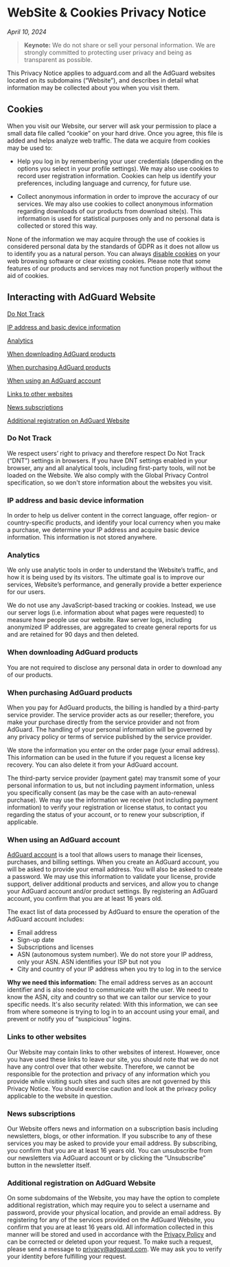 
# WebSite & Cookies Privacy Notice

*April 10, 2024*

> **Keynote:** We do not share or sell your personal information. We are strongly committed to protecting user privacy and being as transparent as possible.

This Privacy Notice applies to adguard.com and all the AdGuard websites located on its subdomains (“Website”), and describes in detail what information may be collected about you when you visit them.

## Cookies

When you visit our Website, our server will ask your permission to place a small data file called “cookie” on your hard drive. Once you agree, this file is added and helps analyze web traffic. The data we acquire from cookies may be used to:

- Help you log in by remembering your user credentials (depending on the options you select in your profile settings). We may also use cookies to record user registration information. Cookies can help us identify your preferences, including language and currency, for future use.

- Collect anonymous information in order to improve the accuracy of our services. We may also use cookies to collect anonymous information regarding downloads of our products from download site(s). This information is used for statistical purposes only and no personal data is collected or stored this way.

None of the information we may acquire through the use of cookies is considered personal data by the standards of GDPR as it does not allow us to identify you as a natural person. You can always [disable cookies](http://www.wikihow.com/Disable-Cookies) on your web browsing software or clear existing cookies. Please note that some features of our products and services may not function properly without the aid of cookies.

## Interacting with AdGuard Website

[Do Not Track](#do-not-track)

[IP address and basic device information](#ip-address-and-basic-device-information)

[Analytics](#analytics)

[When downloading AdGuard products](#when-downloading-adguard-products)

[When purchasing AdGuard products](#when-purchasing-adguard-products)

[When using an AdGuard account](#when-using-an-adguard-account)

[Links to other websites](#links-to-other-websites)

[News subscriptions](#news-subscriptions)

[Additional registration on AdGuard Website](#additional-registration-on-adguard-website)

### Do Not Track

We respect users’ right to privacy and therefore respect Do Not Track (“DNT”) settings in browsers. If you have DNT settings enabled in your browser, any and all analytical tools, including first-party tools, will not be loaded on the Website. We also comply with the Global Privacy Control specification, so we don't store information about the websites you visit.

### IP address and basic device information

In order to help us deliver content in the correct language, offer region- or country-specific products, and identify your local currency when you make a purchase, we determine your IP address and acquire basic device information. This information is not stored anywhere.

### Analytics

We only use analytic tools in order to understand the Website’s traffic, and how it is being used by its visitors. The ultimate goal is to improve our services, Website’s performance, and generally provide a better experience for our users.

We do not use any JavaScript-based tracking or cookies. Instead, we use our server logs (i.e. information about what pages were requested) to measure how people use our website. Raw server logs, including anonymized IP addresses, are aggregated to create general reports for us and are retained for 90 days and then deleted.

### When downloading AdGuard products

You are not required to disclose any personal data in order to download any of our products.

### When purchasing AdGuard products

When you pay for AdGuard products, the billing is handled by a third-party service provider. The service provider acts as our reseller; therefore, you make your purchase directly from the service provider and not from AdGuard. The handling of your personal information will be governed by any privacy policy or terms of service published by the service provider.

We store the information you enter on the order page (your email address). This information can be used in the future if you request a license key recovery. You can also delete it from your AdGuard account.

The third-party service provider (payment gate) may transmit some of your personal information to us, but not including payment information, unless you specifically consent (as may be the case with an auto-renewal purchase). We may use the information we receive (not including payment information) to verify your registration or license status, to contact you regarding the status of your account, or to renew your subscription, if applicable.

### When using an AdGuard account

[AdGuard account](https://auth.adguard.com/login.html) is a tool that allows users to manage their licenses, purchases, and billing settings. When you create an AdGuard account, you will be asked to provide your email address. You will also be asked to create a password. We may use this information to validate your license, provide support, deliver additional products and services, and allow you to change your AdGuard account and/or product settings. By registering an AdGuard account, you confirm that you are at least 16 years old.

The exact list of data processed by AdGuard to ensure the operation of the AdGuard account includes:

- Email address
- Sign-up date
- Subscriptions and licenses
- ASN (autonomous system number). We do not store your IP address, only your ASN. ASN identifies your ISP but not you
- City and country of your IP address when you try to log in to the service

**Why we need this information:** The email address serves as an account identifier and is also needed to communicate with the user.  We need to know the ASN, city and country so that we can tailor our service to your specific needs. It's also security related: With this information, we can see from where someone is trying to log in to an account using your email, and prevent or notify you of “suspicious” logins.

### Links to other websites

Our Website may contain links to other websites of interest. However, once you have used these links to leave our site, you should note that we do not have any control over that other website. Therefore, we cannot be responsible for the protection and privacy of any information which you provide while visiting such sites and such sites are not governed by this Privacy Notice. You should exercise caution and look at the privacy policy applicable to the website in question.

### News subscriptions

Our Website offers news and information on a subscription basis including newsletters, blogs, or other information. If you subscribe to any of these services you may be asked to provide your email address. By subscribing, you confirm that you are at least 16 years old.
You can unsubscribe from our newsletters via AdGuard account or by clicking the “Unsubscribe” button in the newsletter itself.

### Additional registration on AdGuard Website

On some subdomains of the Website, you may have the option to complete additional registration, which may require you to select a username and password, provide your physical location, and provide an email address. By registering for any of the services provided on the AdGuard Website, you confirm that you are at least 16 years old. All information collected in this manner will be stored and used in accordance with the [Privacy Policy](https://adguard.com/privacy.html) and can be corrected or deleted upon your request. To make such a request, please send a message to <privacy@adguard.com>. We may ask you to verify your identity before fulfilling your request.
